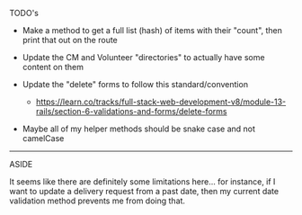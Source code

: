 TODO's

* Make a method to get a full list (hash) of items with their "count", then print that out on the route

* Update the CM and Volunteer "directories" to actually have some content on them

* Update the "delete" forms to follow this standard/convention
  - https://learn.co/tracks/full-stack-web-development-v8/module-13-rails/section-6-validations-and-forms/delete-forms

* Maybe all of my helper methods should be snake case and not camelCase


-----------------
ASIDE

  It seems like there are definitely some limitations here... for instance, if I want to update a delivery request from a past date, then my current date validation method prevents me from doing that.
